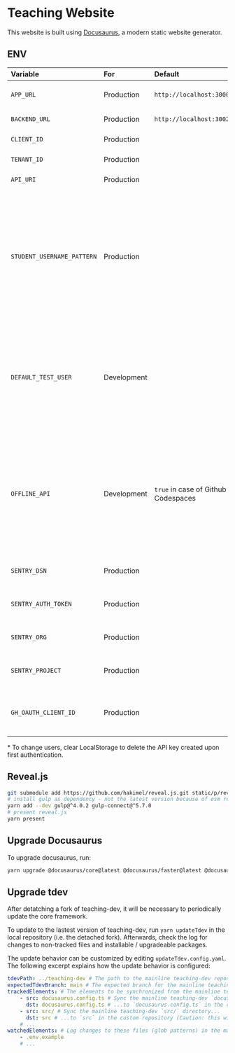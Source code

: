 # Teaching Website

This website is built using [Docusaurus](https://docusaurus.io/), a modern static website generator.

## ENV

| Variable                   | For         | Default                             | Example             | Description                                                                                                                                                        |
| :------------------------- | :---------- | :---------------------------------- | :------------------ | :----------------------------------------------------------------------------------------------------------------------------------------------------------------- |
| `APP_URL`                  | Production  | `http://localhost:3000`             |                     | Domain of the hosted app                                                                                                                                           |
| `BACKEND_URL`              | Production  | `http://localhost:3002`             |                     | Url of the API Endpoint                                                                                                                                            |
| `CLIENT_ID`                | Production  |                                     |                     | Azure ID: Client ID                                                                                                                                                |
| `TENANT_ID`                | Production  |                                     |                     | Azure AD: Tenant Id                                                                                                                                                |
| `API_URI`                  | Production  |                                     |                     | Azure AD: API Url                                                                                                                                                  |
| `STUDENT_USERNAME_PATTERN` | Production  |                                     | `@edu`              | Users with usernames matching this RegExp pattern are displayed as students (regardless of admin status). If unset, all non-admin users are displayed as students. |
| `DEFAULT_TEST_USER`        | Development |                                     | `admin.bar@bazz.ch` | To log in offline. Email of the user to be selected by default. Must correspond to a user email found in the API's database.\*                                     |
| `OFFLINE_API`              | Development | `true` in case of Github Codespaces | `true`              | In case the project shall be fully functional, but persisting data is not needed (e.g. when run in Github Codespace), set this option to true.                     |
| `SENTRY_DSN`               | Production  |                                     |                     | Sentry DSN for error tracking                                                                                                                                      |
| `SENTRY_AUTH_TOKEN`        | Production  |                                     |                     | Sentry Auth Token for error tracking                                                                                                                               |
| `SENTRY_ORG`               | Production  |                                     |                     | Sentry Org for error tracking                                                                                                                                      |
| `SENTRY_PROJECT`           | Production  |                                     |                     | Sentry Project for error tracking                                                                                                                                  |
| `GH_OAUTH_CLIENT_ID`       | Production  |                                     |                     | Client ID for the GitHub OAuth app used for CMS auth                                                                                                               |

\* To change users, clear LocalStorage to delete the API key created upon first authentication.<br />

## Reveal.js

```bash
git submodule add https://github.com/hakimel/reveal.js.git static/p/reveal.js
# install gulp as dependency - not the latest version because of esm restrictions
yarn add --dev gulp@^4.0.2 gulp-connect@^5.7.0
# present reveal.js
yarn present
```

## Upgrade Docusaurus

To upgrade docusaurus, run:

```bash
yarn upgrade @docusaurus/core@latest @docusaurus/faster@latest @docusaurus/preset-classic@latest @docusaurus/theme-classic@latest @docusaurus/theme-common@latest @docusaurus/module-type-aliases@latest @docusaurus/plugin-rsdoctor@latest @docusaurus/tsconfig@latest @docusaurus/types@latest
```

## Upgrade tdev
After detatching a fork of teaching-dev, it will be necessary to periodically update the core framework.

To update to the lastest version of teaching-dev, run `yarn updateTdev` in the local repository (i.e. the detached fork). Afterwards, check the log for changes to non-tracked files and installable / upgradeable packages.

The update behavior can be customized by editing `updateTdev.config.yaml`. The following excerpt explains how the update behavior is configured:
```yaml
tdevPath: ../teaching-dev # The path to the mainline teaching-dev repository.
expectedTdevBranch: main # The expected branch for the mainline teaching-dev repository. Change this only to update a pre-release or historic branch.
trackedElements: # The elements to be synchronized from the mainline teaching-dev repository to the local repository.
    - src: docusaurus.config.ts # Sync the mainline teaching-dev `docusaurus.config.ts` file...
      dst: docusaurus.config.ts # ...to `docusaurus.config.ts` in the custom repository.
    - src: src/ # Sync the mainline teaching-dev `src/` directory...
      dst: src # ...to `src` in the custom repository (Caution: this will override / delete custom files in the custom `src` repository!)
    # ...
watchedElements: # Log changes to these files (glob patterns) in the mainline teaching-dev repository without modifying local files.
    - .env.example
    # ...
```
